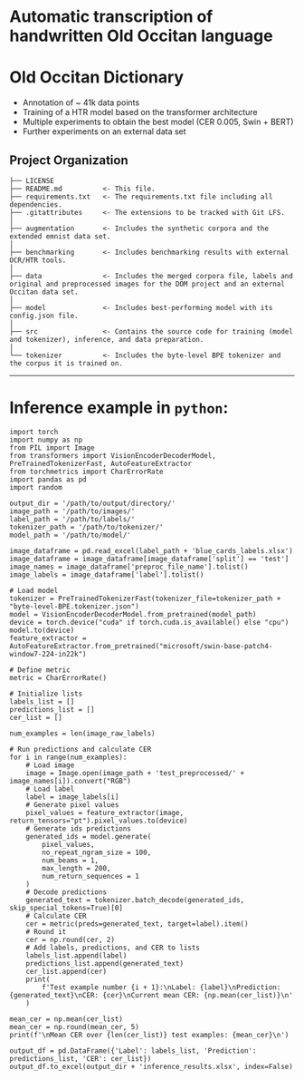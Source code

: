 # Automatic transcription of handwritten Old Occitan language

# Old Occitan Dictionary

- Annotation of ~ 41k data points
- Training of a HTR model based on the transformer architecture
- Multiple experiments to obtain the best model (CER 0.005, Swin + BERT)
- Further experiments on an external data set

Project Organization
------------

    ├── LICENSE
    ├── README.md          <- This file.
    ├── requirements.txt   <- The requirements.txt file including all dependencies.
    ├── .gitattributes     <- The extensions to be tracked with Git LFS.
    │
    ├── augmentation       <- Includes the synthetic corpora and the extended emnist data set.
    │
    ├── benchmarking       <- Includes benchmarking results with external OCR/HTR tools.
    │
    ├── data               <- Includes the merged corpora file, labels and original and preprocessed images for the DOM project and an external Occitan data set.
    │
    ├── model              <- Includes best-performing model with its config.json file.
    │
    ├── src                <- Contains the source code for training (model and tokenizer), inference, and data preparation.
    │
    └── tokenizer          <- Includes the byte-level BPE tokenizer and the corpus it is trained on.



--------


# Inference example in `python`:
```
import torch
import numpy as np
from PIL import Image
from transformers import VisionEncoderDecoderModel, PreTrainedTokenizerFast, AutoFeatureExtractor
from torchmetrics import CharErrorRate
import pandas as pd
import random

output_dir = '/path/to/output/directory/'
image_path = '/path/to/images/'
label_path = '/path/to/labels/'
tokenizer_path = '/path/to/tokenizer/'
model_path = '/path/to/model/'

image_dataframe = pd.read_excel(label_path + 'blue_cards_labels.xlsx')
image_dataframe = image_dataframe[image_dataframe['split'] == 'test']
image_names = image_dataframe['preproc_file_name'].tolist()
image_labels = image_dataframe['label'].tolist()

# Load model
tokenizer = PreTrainedTokenizerFast(tokenizer_file=tokenizer_path + "byte-level-BPE.tokenizer.json")
model = VisionEncoderDecoderModel.from_pretrained(model_path)
device = torch.device("cuda" if torch.cuda.is_available() else "cpu")
model.to(device)
feature_extractor = AutoFeatureExtractor.from_pretrained("microsoft/swin-base-patch4-window7-224-in22k")

# Define metric
metric = CharErrorRate()

# Initialize lists
labels_list = []
predictions_list = []
cer_list = []

num_examples = len(image_raw_labels)

# Run predictions and calculate CER
for i in range(num_examples):
    # Load image
    image = Image.open(image_path + 'test_preprocessed/' + image_names[i]).convert("RGB")
    # Load label
    label = image_labels[i]
    # Generate pixel values
    pixel_values = feature_extractor(image, return_tensors="pt").pixel_values.to(device)
    # Generate ids predictions
    generated_ids = model.generate(
        pixel_values,
        no_repeat_ngram_size = 100,
        num_beams = 1,
        max_length = 200,
        num_return_sequences = 1
    )
    # Decode predictions
    generated_text = tokenizer.batch_decode(generated_ids, skip_special_tokens=True)[0]
    # Calculate CER
    cer = metric(preds=generated_text, target=label).item()
    # Round it
    cer = np.round(cer, 2)
    # Add labels, predictions, and CER to lists
    labels_list.append(label)
    predictions_list.append(generated_text)
    cer_list.append(cer)
    print(
        f'Test example number {i + 1}:\nLabel: {label}\nPrediction: {generated_text}\nCER: {cer}\nCurrent mean CER: {np.mean(cer_list)}\n'
    )

mean_cer = np.mean(cer_list)
mean_cer = np.round(mean_cer, 5)
print(f'\nMean CER over {len(cer_list)} test examples: {mean_cer}\n')

output_df = pd.DataFrame({'Label': labels_list, 'Prediction': predictions_list, 'CER': cer_list})
output_df.to_excel(output_dir + 'inference_results.xlsx', index=False)


```



